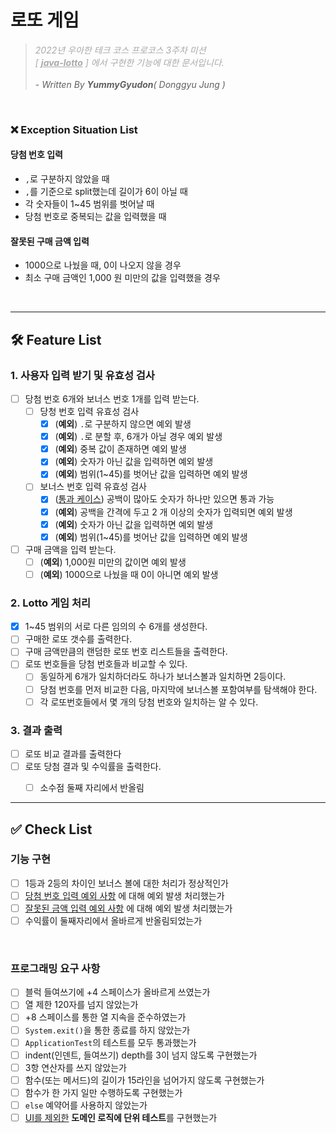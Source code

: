 # 로또 게임
> <span style="color:darkgrey">_2022년 우아한 테크 코스 프로코스 3주차 미션 <br/>[ <u>**java-lotto**</u> ] 에서 구현한 기능에 대한 문서입니다._</span>
> <br/><br/> - _Written By **YummyGyudon**( Donggyu Jung )_

<br/>

### ❌ Exception Situation List

#### 당첨 번호 입력
- `,`로 구분하지 않았을 때
- `,`를 기준으로 split했는데 길이가 6이 아닐 때
- 각 숫자들이 1~45 범위를 벗어날 때
- 당첨 번호로 중복되는 값을 입력했을 때

#### 잘못된 구매 금액 입력
- 1000으로 나눴을 때, 0이 나오지 않을 경우
- 최소 구매 금액인 1,000 원 미만의 값을 입력했을 경우

<br/>

---
## 🛠 Feature List

### 1. 사용자 입력 받기 및 유효성 검사
- [ ] 당첨 번호 6개와 보너스 번호 1개를 입력 받는다.
  - [ ] 당청 번호 입력 유효성 검사
    - [x] (**예외**) `.`로 구분하지 않으면 예외 발생
    - [x] (**예외**) `.`로 분할 후, 6개가 아닐 경우 예외 발생
    - [x] (**예외**) 중복 값이 존재하면 예외 발생
    - [x] (**예외**) 숫자가 아닌 값을 입력하면 예외 발생
    - [x] (**예외**) 범위(1~45)를 벗어난 값을 입력하면 예외 발생
  - [ ] 보너스 번호 입력 유효성 검사
    - [x] (<u>통과 케이스</u>) 공백이 많아도 숫자가 하나만 있으면 통과 가능
    - [x] (**예외**) 공백을 간격에 두고 2 개 이상의 숫자가 입력되면 예외 발생
    - [x] (**예외**) 숫자가 아닌 값을 입력하면 예외 발생
    - [x] (**예외**) 범위(1~45)를 벗어난 값을 입력하면 예외 발생 
- [ ] 구매 금액을 입력 받는다.
  - [ ] (**예외**) 1,000원 미만의 값이면 예외 발생
  - [ ] (**예외**) 1000으로 나눴을 때 0이 아니면 예외 발생

### 2. Lotto 게임 처리
- [x] 1~45 범위의 서로 다른 임의의 수 6개를 생성한다.
- [ ] 구매한 로또 갯수를 출력한다.
- [ ] 구매 금액만큼의 랜덤한 로또 번호 리스트들을 출력한다.
- [ ] 로또 번호들을 당첨 번호들과 비교할 수 있다.
  - [ ] 동일하게 6개가 일치하더라도 하나가 보너스볼과 일치하면 2등이다.
  - [ ] 당첨 번호를 먼저 비교한 다음, 마지막에 보너스볼 포함여부를 탐색해야 한다.
  - [ ] 각 로또번호들에서 몇 개의 당첨 번호와 일치하는 알 수 있다.

### 3. 결과 출력
- [ ] 로또 비교 결과를 출력한다
- [ ] 로또 당첨 결과 및 수익률을 출력한다.
  - [ ] 소수점 둘째 자리에서 반올림




---
## ✅ Check List
### 기능 구현
- [ ] 1등과 2등의 차이인 보너스 볼에 대한 처리가 정상적인가
- [ ] [당첨 번호 입력 예외 사항](#당첨-번호-입력) 에 대해 예외 발생 처리했는가
- [ ] [잘못된 금액 입력 예외 사항](#잘못된-구매-금액-입력) 에 대해 예외 발생 처리했는가
- [ ] 수익률이 둘째자리에서 올바르게 반올림되었는가

<br/>

### 프로그래밍 요구 사항
- [ ] 블럭 들여쓰기에 +4 스페이스가 올바르게 쓰였는가
- [ ] 열 제한 120자를 넘지 않았는가
- [ ] +8 스페이스를 통한 열 지속을 준수하였는가
- [ ] `System.exit()`을 통한 종료를 하지 않았는가
- [ ] `ApplicationTest`의 테스트를 모두 통과했는가
- [ ] indent(인덴트, 들여쓰기) depth를 3이 넘지 않도록 구현했는가
- [ ] 3항 연산자를 쓰지 않았는가
- [ ] 함수(또는 메서드)의 길이가 15라인을 넘어가지 않도록 구현했는가
- [ ] 함수가 한 가지 일만 수행하도록 구현했는가
- [ ] `else` 예약어를 사용하지 않았는가
- [ ] <u>UI를 제외한</u> **도메인 로직에 단위 테스트**를 구현했는가